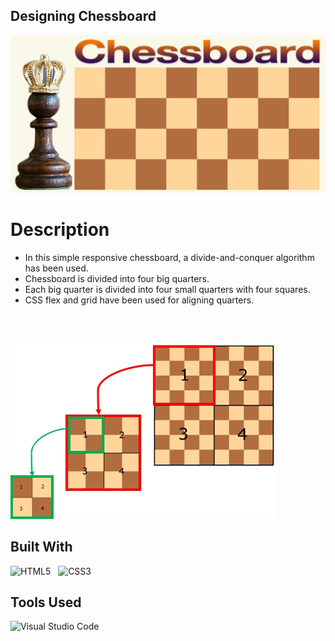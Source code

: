 
## Designing Chessboard 

![Banner](./assets/images/Background.webp)

# Description

* In this simple responsive chessboard, a divide-and-conquer algorithm has been used. 
* Chessboard is divided into four big quarters.
* Each big quarter is divided into four small quarters with four squares.
* CSS flex and grid have been used for aligning quarters.
</br>
</br>

![Solution](./assets/images/Solution.webp)

## Built With

![HTML5](https://img.shields.io/badge/html5-%23E34F26.svg?style=for-the-badge&logo=html5&logoColor=white) &nbsp;  ![CSS3](https://img.shields.io/badge/css3-%231572B6.svg?style=for-the-badge&logo=css3&logoColor=white)

## Tools Used

![Visual Studio Code](https://img.shields.io/badge/VS%20Code-0078d7.svg?style=for-the-badge&logo=visual-studio-code&logoColor=white)
